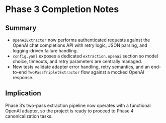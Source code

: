 # Phase 3 Completion Notes

## Summary
- `OpenAIExtractor` now performs authenticated requests against the OpenAI chat completions API with retry logic, JSON parsing, and logging-driven failure handling.
- `config.yaml` exposes a dedicated `extraction.openai` section so model choice, timeouts, and retry parameters are centrally managed.
- New tests validate adapter error handling, retry semantics, and an end-to-end `TwoPassTripletExtractor` flow against a mocked OpenAI response.

## Implication
Phase 3’s two-pass extraction pipeline now operates with a functional OpenAI adapter, so the project is ready to proceed to Phase 4 canonicalization tasks.
